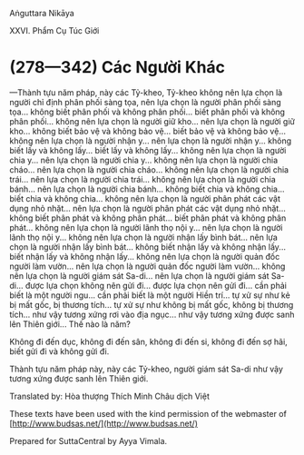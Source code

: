  

Aṅguttara Nikāya

XXVI. Phẩm Cụ Túc Giới

# (278—342) Các Người Khác

—Thành tựu năm pháp, này các Tỷ-kheo, Tỷ-kheo không nên lựa chọn là người chỉ định phân phối sàng tọa, nên lựa chọn là người phân phối sàng tọa... không biết phân phối và không phân phối... biết phân phối và không phân phối... không nên lựa chọn là người giữ kho... nên lựa chọn là người giữ kho... không biết bảo vệ và không bảo vệ... biết bảo vệ và không bảo vệ... không nên lựa chọn là người nhận y... nên lựa chọn là người nhận y... không biết lấy và không lấy... biết lấy và không lấy... không nên lựa chọn là người chia y... nên lựa chọn là người chia y... không nên lựa chọn là người chia cháo... nên lựa chọn là người chia cháo... không nên lựa chọn là người chia trái... nên lựa chọn là người chia trái... không nên lựa chọn là người chia bánh... nên lựa chọn là người chia bánh... không biết chia và không chia... biết chia và không chia... không nên lựa chọn là người phân phát các vật dụng nhỏ nhặt... nên lựa chọn là người phân phát các vật dụng nhỏ nhặt... không biết phân phát và không phân phát... biết phân phát và không phân phát... không nên lựa chọn là người lãnh thọ nội y... nên lựa chọn là người lãnh thọ nội y... không nên lựa chọn là người nhận lấy bình bát... nên lựa chọn là người nhận lấy bình bát... không biết nhận lấy và không nhận lấy... biết nhận lấy và không nhận lấy... không nên lựa chọn là người quản đốc người làm vườn... nên lựa chọn là người quản đốc người làm vườn... không nên lựa chọn là người giám sát Sa-di... nên lựa chọn là người giám sát Sa-di... được lựa chọn không nên gửi đi... được lựa chọn nên gửi đi... cần phải biết là một người ngu... cần phải biết là một người Hiền trí... tự xử sự như kẻ bị mất gốc, bị thương tích... tự xử sự như không bị mất gốc, không bị thương tích... như vậy tương xứng rơi vào địa ngục... như vậy tương xứng được sanh lên Thiên giới... Thế nào là năm?

Không đi đến dục, không đi đến sân, không đi đến si, không đi đến sợ hãi, biết gửi đi và không gửi đi.

Thành tựu năm pháp này, này các Tỷ-kheo, người giám sát Sa-di như vậy tương xứng được sanh lên Thiên giới.

Translated by: Hòa thượng Thích Minh Châu dịch Việt

These texts have been used with the kind permission of the webmaster of [http://www.budsas.net/](http://www.budsas.net/)

Prepared for SuttaCentral by Ayya Vimala.